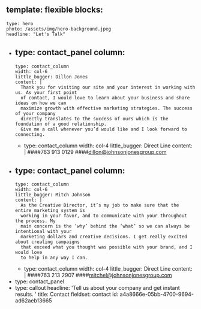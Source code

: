 template: flexible
blocks:
  - 
    type: hero
    photo: /assets/img/hero-background.jpeg
    headline: "Let's Talk"
  - 
    type: contact_panel
    column:
      - 
        type: contact_column
        width: col-6
        little_bugger: Dillon Jones
        content: |
          Thank you for visiting our site and your interest in working with us. As your first point
          of contact, I would love to learn about your business and share ideas on how we can
          maximize growth with effective marketing strategies. The success of your company
          directly translates to the success of ours which is the foundation of a good relationship.
          Give me a call whenever you’d would like and I look forward to connecting.
      - 
        type: contact_column
        width: col-4
        little_bugger: Direct Line
        content: |
          ####763 913 0129
          ####dillon@johnsonjonesgroup.com
  - 
    type: contact_panel
    column:
      - 
        type: contact_column
        width: col-6
        little_bugger: Mitch Johnson
        content: |
          As the Creative Director, it’s my job to make sure that the entire marketing system is
          working in your favor, and to communicate with your throughout the process. My
          main concern is the ‘why’ behind the ‘what’ so we can always be intentional with your
          marketing dollars and creative decisions. I get really excited about creating campaigns
          that exceed what you thought was possible with your brand, and I would love
          to help in any way I can.
      - 
        type: contact_column
        width: col-4
        little_bugger: Direct Line
        content: |
          ####763 213 2907
          ####mitchel@johnsonjonesgroup.com
  - 
    type: contact_panel
  - 
    type: callout
    headline: 'Tell us about your company and get instant results. '
title: Contact
fieldset: contact
id: a4a8666e-05bb-4700-9694-ad62aeb13665
